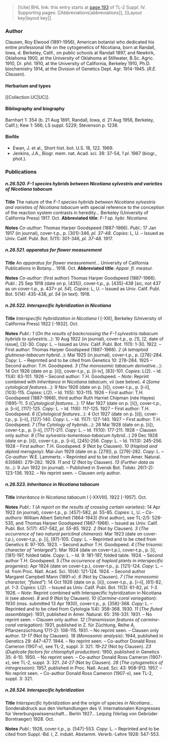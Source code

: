 > [!cite] BHL link: this entry starts at [page 193](https://www.biodiversitylibrary.org/item/103860#page/203/mode/1up) of TL-2 Suppl. IV.
> Supporting pages: [[Abbreviations|abbreviations]], [[Layout key|layout key]].

### Author

Clausen, Roy Elwood (1891-1956), American botanist who dedicated his entire professional life on the cytogenetics of Nicotiana, born at Randall, Iowa, d. Berkeley, Calif., on public schools at Randall 1897, and Newkirk, Oklahoma 1900, at the University of Oklahoma at Stillwater, B.Sc. Agric. 1910, Dr. phil. 1910, at the University of California, Berkeley 1910, Ph.D. biochemistry 1914, at the Division of Genetics Dept. Agr. 1914-1945. (*R.E. Clausen*).

#### Herbarium and types

[[Collection UC|UC]].

#### Bibliography and biography

Barnhart 1: 354 (b. 21 Aug 1891, Randall, Iowa, d. 21 Aug 1956, Berkeley, Calif.); Kew 1: 566; LS suppl. 5229; Stevenson p. 1238.

#### Biofile

- Ewan, J. et al., Short hist. bot. U.S. 18, 122. 1969.
- Jenkins, J.A., Biogr. mem. nat. Acad. sci. 39: 37-54, *1 pl*. 1967 (biogr., phot.).

### Publications

##### n.26.520. F-1 species hybrids between Nicotiana sylvestris and varieties of Nicotiana tabacum

**Title**
The nature of the *F-1 species hybrids between Nicotiana sylvestris and varieties of Nicotiana tabacum* with special reference to the conception of the reaction system contrasts in heredity... Berkeley (University of California Press) 1917. Oct.
**Abbreviated title**: *F-1 sp. hybr. Nicotiana*.

**Notes**
*Co-author*: Thomas Harper Goodspeed (1887-1966).
*Publ*.: 17 Jan 1917 (in journal), cover-t.p., p. \[301\]-346, *pl. 37-48.* *Copies*: L, U. – Issued as Univ. Calif. Publ. Bot. 5(11): 301-346, *pl. 37-48.* 1917.

##### n.26.521. apparatus for flower measurement

**Title**
An *apparatus for flower measurement*... University of California Publications in Botany... 1918. Oct.
**Abbreviated title**: *Appar. fl. measur.*

**Notes**
*Co-author*: (first author) Thomas Harper Goodspeed (1887-1966).
*Publ*.: 25 Sep 1918 (date on p. \[435\]), cover-t.p., p. \[435\]-438 \[sic, not 437 as on cover-t.p., p. 437= *pl. 54*\]. *Copies*: L, U. – Issued as Univ. Calif. Publ. Bot. 5(14): 435-438, *pl. 54* (in text). 1918.

##### n.26.522. Interspecific hybridization in Nicotiana

**Title**
*Interspecific hybridization in Nicotiana* I \[-XIII\], Berkeley (University of California Press) 1922 \[-1932\]. Oct.

**Notes**
*Publ*.: *1* (*On the results of backcrossing the F-1 sylvestris-tabacum hybrids to sylvestris*...): 10 Aug 1922 (in journal), cover-t.p., p. \[1\], \[2, date of issue\], \[3\]-30. *Copy*: L. – Issued as Univ. Calif. Publ. Bot. 11(1): 1-30. 1922. – First author: Thomas Harper Goodspeed (1887-1966).
*2* (*A tetraploid glutinosa-tabacum hybrid*...): Mai 1925 (in journal), cover-t.p., p. \[278\]-284.
*Copy*: L. – Reprinted and to be cited from Genetics 10: 278-284. 1925 – Second author: T.H. Goodspeed.
*3* (*The monosomic tabacum derivative*...): 14 Oct 1926 (date on p. \[ii\]), cover-t.p., p. \[ii-iv\], \[83\]-101. *Copies*: L(2). – Id. 11(4): 83-101. 1926 – Second author: T.H. Goodspeed. – *Note*: Reprint combined with *Inheritance in Nicotiana tabacum*, vii (see below).
*4* (*Some cytological features*...): 9 Nov 1926 (date on p. \[ii\]), cover-t.p., p. \[i-ii\], \[103\]-115.
*Copies*: L(2). – Id. 11(5): 103-115. 1926 – First author: T.H. Goodspeed (1887-1966), third author Ruth Harriet Chipman (née Hayes) (1895-?).
*5* (*Cytological features*...): 17 Mar 1927 (date on p. \[ii\]), cover-t.p., p. \[i-ii\], \[117\]-125. *Copy*: L. – Id. 11(6): 117-125. 1927 – First author: T.H. Goodspeed.
*6* (*Cytological features*...): 4 Oct 1927 (date on p. \[ii\]), cover-t.p., p. \[i-ii\], \[127\]-140. *Copy*: L. – Id. 11(7): 127-140. 1927 – First author: T.H. Goodspeed.
*7* (*The Cytology of hybrids*...): 26 Mai 1928 (date on p. \[ii\]), cover-t.p., p. \[i-ii\], \[177\]-211.
*Copy*: L. – Id. 11(10): 177-211. 1928 – Clausen only author.
*8* (*The sylvestris-tomentosa-tabacum hybrid*...) 29 Dec 1928 (date on p. \[ii\]), cover-t.p., p. \[i-ii\], \[245\]-256. *Copy*: L. – Id. 11(13): 245-256. 1928 – First author: T.H. Goodspeed.
*9* (Not by Clausen).
*10* (*Haploid and diploid merogony*): Mai-Jun 1929 (date on p. \[279\]), p. \[279\]-282. *Copy*: L. – *Co-author*: W.E. Lammerts. – Reprinted and to be cited from Amer. Natural. 63(686): 279-282. 1929.
*11* and *12* (Not by Clausen).
*13* (*Further data as to*...): 9 Jun 1932 (in journal). – Published in Svensk Bot. Tidskr. 26(1-2): 123-136. 1932. – No reprint seen. – Clausen only author.

##### n.26.523. Inheritance in Nicotiana tabacum

**Title**
*Inheritance in Nicotiana tabacum* I \[-XXVIII\]. 1922 \[-1957\]. Oct.

**Notes**
*Publ*.: *1* (*A report on the results of crossing certain varieties*): 14 Apr 1922 (in journal), cover-t.p., p. \[457\]-582, pl. 55-85. *Copies*: L, U. – *Co-authors*: William Albert Setchell (1864-1943) (first author), see TL-2/5: 528-535, and Thomas Harper Goodspeed (1887-1966). – Issued as Univ. Calif. Publ. Bot. 5(17): 457-582, *pl. 55-85.* 1922.
*2* (Not by Clausen).
*3* (*The occurrence of two natural periclinal chimeras*): Mar 1923 (date on cover-t.p.), cover-t.p., p. \[i\], \[97\]-105. *Copy*: L. – Reprinted and to be cited from Genetics 8: 97-105. 1923. – Second author T.H. Goodspeed.
*4* (*The trisomic character of "enlarged"*): Mar 1924 (date on cover-t.p.), cover-t.p., p. \[i\], \[181\]-197, folded table. *Copy*: L. – Id. 9: 181-197, folded table. 1924. – Second author T.H. Goodspeed.
*5* (*The occurrence of haploid plants in interspecific progenies*): Apr 1924 (date on cover-t.p.), cover-t.p., p. \[121\]-124. *Copy*: L. – Id. from Proc. Natl. Acad. Sci. 10(4): 121-124. 1924. – Second author Margaret Campbell Mann (1891-x).
*6* (Not by Clausen).
*7* (*The monosomic character, "fluted"*): 14 Oct 1926 (date on p. \[ii\]), cover-t.p., p. \[i-ii\], \[61\]-82, *pl. 1-3.* *Copies*: L(2). – Issued as Univ. Calif. Publ. Bot. 11(3): 61-82, *pl. 1-3.* 1926. *– Note*: Reprint combined with Interspecific hybridization in Nicotiana iii (see above).
*8* and *9* (Not by Clausen).
*10* (*Carmine-coral variegation*): 1930 (mss. submitted 13 Apr 1930), cover-t.p., p. \[358\]-368.
*Copy*: L. – Reprinted and to be cited from Cytologia 1(4): 358-368. 1930.
*11* (*The fluted assemblage*): 1931, published in Amer. Natural. 65: 316-331. 1931. – No reprint seen. – Clausen only author.
*12* (*Transmission features of carmine-coral variegation*): 1931, published in Z. für Züchtung, Reihe A, Pflanzenzüchtung 17(1-2): 108-115. 1931. – No reprint seen. – Clausen only author.
*13-17* (Not by Clausen).
*18* (*Monosomic analysis*): 1944, published in Genetics 29: 447-477. 1944. – No reprint seen. – Co-author Donald Ross Cameron (1907-x), see TL-2, suppl. 3: 321.
*19-22* (Not by Clausen).
*23* (*Duplicate factors for chlorophyll production*): 1950, published in Genetics 35: 4-10. 1950. – No reprint seen. – Co-author Donald Ross Cameron (1907-x), see TL-2, suppl. 3: 321.
*24-27* (Not by Clausen).
*28* (*The cytogenetics of introgression*): 1957, published in Proc. Natl. Acad. Sci. 43: 908-913. 1957. – No reprint seen. – Co-author Donald Ross Cameron (1907-x), see TL-2, suppl. 3: 321.

##### n.26.524. Interspecific hybridization

**Title**
*Interspecific hybridization* and the origin of species *in Nicotiana*... Sonderabdruck aus den Verhandlungen des V. Internationalen Kongresses für Vererbungswissenschaft... Berlin 1927... Leipzig (Verlag von Gebrüder Borntraeger) 1928. Oct.

**Notes**
*Publ*.: 1928, cover-t.p., p. \[547\]-553. *Copy*: L. – Reprinted and to be cited from Suppl.-Bd. I, Z. indukt. Abstamm. Vererb.-Lehre 1928: 547-553.

